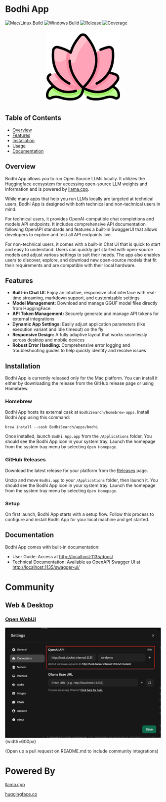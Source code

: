 # Bodhi App

[![Mac/Linux Build](https://github.com/BodhiSearch/BodhiApp/actions/workflows/build.yml/badge.svg)](https://github.com/BodhiSearch/BodhiApp/actions) [![Windows Build](https://github.com/BodhiSearch/BodhiApp/actions/workflows/build-windows.yml/badge.svg)](https://github.com/BodhiSearch/BodhiApp/actions) [![Release](https://github.com/BodhiSearch/BodhiApp/actions/workflows/release.yml/badge.svg)](https://github.com/BodhiSearch/BodhiApp/actions) [![Coverage](https://codecov.io/gh/BodhiSearch/BodhiApp/branch/main/graph/badge.svg)](https://codecov.io/gh/BodhiSearch/BodhiApp)

<p align="center">
  <img src="https://raw.githubusercontent.com/BodhiSearch/BodhiApp/main/crates/bodhi/public/bodhi-logo/bodhi-logo-480.svg" alt="Bodhi App Logo" width="240" />
</p>

## Table of Contents
- [Overview](#overview)
- [Features](#features)
- [Installation](#installation)
- [Usage](#usage)
- [Documentation](#documentation)

## Overview
Bodhi App allows you to run Open Source LLMs locally. It utilizes the Huggingface ecosystem for accessing open-source LLM weights and information and is powered by [llama.cpp](https://github.com/ggerganov/llama.cpp).

While many apps that help you run LLMs locally are targeted at technical users, Bodhi App is designed with both technical and non-technical users in mind.

For technical users, it provides OpenAI-compatible chat completions and models API endpoints. It includes comprehensive API documentation following OpenAPI standards and features a built-in SwaggerUI that allows developers to explore and test all API endpoints live.

For non-technical users, it comes with a built-in Chat UI that is quick to start and easy to understand. Users can quickly get started with open-source models and adjust various settings to suit their needs. The app also enables users to discover, explore, and download new open-source models that fit their requirements and are compatible with their local hardware.

## Features
- **Built-in Chat UI:** Enjoy an intuitive, responsive chat interface with real-time streaming, markdown support, and customizable settings
- **Model Management:** Download and manage GGUF model files directly from HuggingFace
- **API Token Management:** Securely generate and manage API tokens for external integrations
- **Dynamic App Settings:** Easily adjust application parameters (like execution variant and idle timeout) on the fly
- **Responsive Design:** A fully adaptive layout that works seamlessly across desktop and mobile devices
- **Robust Error Handling:** Comprehensive error logging and troubleshooting guides to help quickly identify and resolve issues

## Installation
Bodhi App is currently released only for the Mac platform. You can install it either by downloading the release from the GitHub release page or using Homebrew.

### Homebrew
Bodhi App hosts its external cask at `BodhiSearch/homebrew-apps`. Install Bodhi App using this command:

```shell
brew install --cask BodhiSearch/apps/bodhi
```

Once installed, launch `Bodhi App.app` from the `/Applications` folder. You should see the Bodhi App icon in your system tray. Launch the homepage from the system tray menu by selecting `Open Homepage`.

### GitHub Releases
Download the latest release for your platform from the [Releases](https://github.com/BodhiSearch/BodhiApp/releases) page.

Unzip and move `Bodhi.app` to your `/Applications` folder, then launch it. You should see the Bodhi App icon in your system tray. Launch the homepage from the system tray menu by selecting `Open Homepage`.

### Setup
On first launch, Bodhi App starts with a setup flow. Follow this process to configure and install Bodhi App for your local machine and get started.

## Documentation
Bodhi App comes with built-in documentation:

- User Guide: Access at [http://localhost:1135/docs/](http://localhost:1135/docs/)
- Technical Documentation: Available as OpenAPI Swagger UI at [http://localhost:1135/swagger-ui/](http://localhost:1135/swagger-ui/)

# Community

## Web & Desktop

### [Open WebUI](https://github.com/open-webui/open-webui)
![](docs/openwebui.png){width=600px}

(Open up a pull request on README.md to include community integrations)

# Powered By

[llama.cpp](https://github.com/ggerganov/ggml/)

[huggingface.co](https://huggingface.co/)
